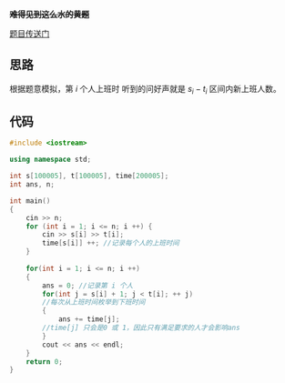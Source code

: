 ~~**难得见到这么水的黄题**~~

[题目传送门](https://www.luogu.com.cn/problem/AT1279)

## 思路

根据题意模拟，第 $i$ 个人上班时 听到的问好声就是 $s_i - t_i$ 区间内新上班人数。

## 代码

```cpp
#include <iostream>

using namespace std;

int s[100005], t[100005], time[200005];
int ans, n;

int main()
{
    cin >> n;
    for (int i = 1; i <= n; i ++) {
    	cin >> s[i] >> t[i];
    	time[s[i]] ++; //记录每个人的上班时间
	}
	
    for(int i = 1; i <= n; i ++)
    {
    	ans = 0; //记录第 i 个人
        for(int j = s[i] + 1; j < t[i]; ++ j) 
        //每次从上班时间枚举到下班时间
        {
            ans += time[j];
        //time[j] 只会是0 或 1，因此只有满足要求的人才会影响ans
        }
        cout << ans << endl;
    }
    return 0;
}
```